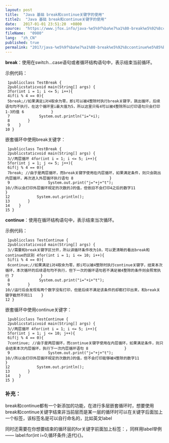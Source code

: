 ```yaml
---
layout: post
title:  "Java 基础 break和continue关键字的使用"
title2:  "Java 基础 break和continue关键字的使用"
date:   2017-01-01 23:51:20  +0800
source:  "https://www.jfox.info/java-%e5%9f%ba%e7%a1%80-break%e5%92%8ccontinue%e5%85%b3%e9%94%ae%e5%ad%97%e7%9a%84%e4%bd%bf%e7%94%a8.html"
fileName:  "0980"
lang:  "zh_CN"
published: true
permalink: "2017/java-%e5%9f%ba%e7%a1%80-break%e5%92%8ccontinue%e5%85%b3%e9%94%ae%e5%ad%97%e7%9a%84%e4%bd%bf%e7%94%a8.html"
---
```


**break**：使用在switch…case语句或者循环结构语句中，表示结束当前循环。

示例代码：

     1publicclass TestBreak {
     2publicstaticvoid main(String[] args) {
     3for(int i = 1; i <= 5; i++){
     4if(i % 4 == 0){
     5break;//如果满足i对4取余为零，即i可以被4整除时执行break关键字，跳出循环，后续语句均不执行，在这个循环里i最大值为5，所以这里只有4可以被4整除所以打印语句只会打印1-3的值 6            }
     7             System.out.println("i="+i);
     8        }
     9    }
    10 }

嵌套循环中使用break关键字：

     1publicclass TestBreak {
     2publicstaticvoid main(String[] args) {
     3//两层循环 4for(int i = 1; i <= 5; i++){
     5for(int j = 1; j <= 5; j++){
     6if(j % 4 == 0){
     7break; //由于是两层循环，而break关键字使用在内层循环，如果满足条件，则只会跳出内层循环，再次进入外层循环执行语句 8                }
     9                 System.out.print("j="+j+"t");
    10//所以会打印外层循环规定的次数的J的值，但依旧不会打印4之后的数字11            }
    12            System.out.println();
    13        }
    14    }
    15 }

**continue**：使用在循环结构语句中，表示结束当次循环。

示例代码：

     1publicclass TestContinue {
     2publicstaticvoid main(String[] args) {
     3//需要和break关键字区分开，所以讲循环条件改为10，可以更清晰的看出break和continue的区别 4for(int i = 1; i <= 10; i++){
     5if(i % 4 == 0){
     6continue;//如果满足i对4取余为零，即i可以被4整除时执行continue关键字，结束本次循环，本次循环的后续语句均不执行，但下一次的循环语句若不满足被4整除的条件则会照常执行 7            }
     8             System.out.print("i="+i+"t");
     9        }
    10//运行后会发现有两个数字没有打印，但是后续不满足该条件的却都打印出来，和break关键字截然不同11    }
    12 }

嵌套循环中使用continue关键字：

     1publicclass TestContinue {
     2publicstaticvoid main(String[] args) {
     3//两层循环 4for(int i = 1; i <= 5; i++){
     5for(int j = 1; j <= 10; j++){
     6if(j % 4 == 0){
     7continue; //由于是两层循环，而continue关键字使用在内层循环，如果满足条件，则只会结束本次内层循环，执行下一次内层循环语句 8                }
     9                 System.out.print("j="+j+"t");
    10//所以会打印外层循环规定的次数的J的值，但不会打印能够被4整除的数字11            }
    12            System.out.println();
    13        }
    14    }
    15 }

### 补充：

break和continue都有一个新添加的功能，在进行多层嵌套循环时，想要使用break和continue关键字结束非当前层而是某一层的循环时可以在关键字后面加上一个标签，该标签名是可以自行命名的，比如英文label

同时还需要在你想要结束的循环层的for关键字前面加上标签：，同样用label举例—— label:for(int i=0;循环条件;迭代){}。
